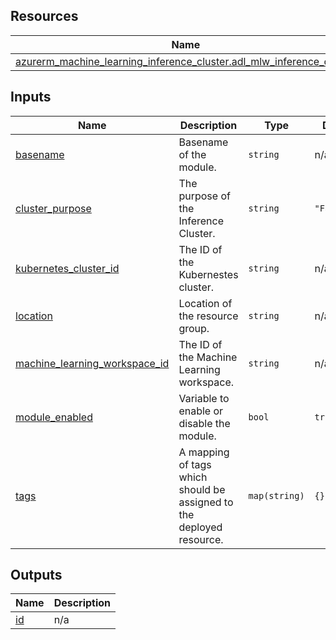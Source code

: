 <!-- BEGIN_TF_DOCS -->
## Resources

| Name | Type |
|------|------|
| [azurerm_machine_learning_inference_cluster.adl_mlw_inference_cluster](https://registry.terraform.io/providers/hashicorp/azurerm/latest/docs/resources/machine_learning_inference_cluster) | resource |

## Inputs

| Name | Description | Type | Default | Required |
|------|-------------|------|---------|:--------:|
| <a name="input_basename"></a> [basename](#input\_basename) | Basename of the module. | `string` | n/a | yes |
| <a name="input_cluster_purpose"></a> [cluster\_purpose](#input\_cluster\_purpose) | The purpose of the Inference Cluster. | `string` | `"FastProd"` | no |
| <a name="input_kubernetes_cluster_id"></a> [kubernetes\_cluster\_id](#input\_kubernetes\_cluster\_id) | The ID of the Kubernestes cluster. | `string` | n/a | yes |
| <a name="input_location"></a> [location](#input\_location) | Location of the resource group. | `string` | n/a | yes |
| <a name="input_machine_learning_workspace_id"></a> [machine\_learning\_workspace\_id](#input\_machine\_learning\_workspace\_id) | The ID of the Machine Learning workspace. | `string` | n/a | yes |
| <a name="input_module_enabled"></a> [module\_enabled](#input\_module\_enabled) | Variable to enable or disable the module. | `bool` | `true` | no |
| <a name="input_tags"></a> [tags](#input\_tags) | A mapping of tags which should be assigned to the deployed resource. | `map(string)` | `{}` | no |

## Outputs

| Name | Description |
|------|-------------|
| <a name="output_id"></a> [id](#output\_id) | n/a |
<!-- END_TF_DOCS -->